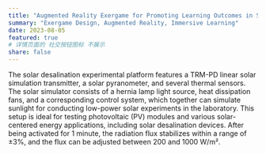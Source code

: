 ```yaml
---
title: "Augmented Reality Exergame for Promoting Learning Outcomes in Sports"
summary: "Exergame Design, Augmented Reality, Immersive Learning"
date: 2023-08-05 
featured: true
# 详情页面的 社交按钮图标 不展示 
share: false
---
```


The solar desalination experimental platform features a TRM-PD linear solar simulation transmitter, a solar pyranometer, and several thermal sensors. The solar simulator consists of a hernia lamp light source, heat dissipation fans, and a corresponding control system, which together can simulate sunlight for conducting low-power solar experiments in the laboratory. This setup is ideal for testing photovoltaic (PV) modules and various solar-centered energy applications, including solar desalination devices. After being activated for 1 minute, the radiation flux stabilizes within a range of ±3%, and the flux can be adjusted between 200 and 1000 W/m².

